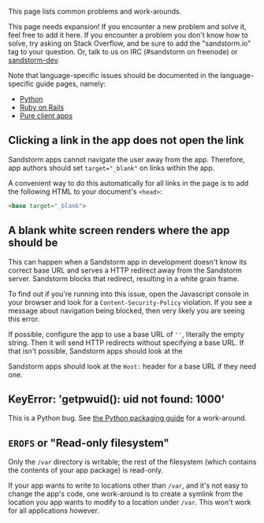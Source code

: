 This page lists common problems and work-arounds.

This page needs expansion! If you encounter a new problem and solve it, feel free to add it here. If you encounter a problem you don't know how to solve, try asking on Stack Overflow, and be sure to add the "sandstorm.io" tag to your question. Or, talk to us on IRC (#sandstorm on freenode) or [sandstorm-dev](https://groups.google.com/group/sandstorm-dev).

Note that language-specific issues should be documented in the language-specific guide pages, namely:

* [Python](raw-python.md)
* [Ruby on Rails](raw-ruby-on-rails.md)
* [Pure client apps](raw-pure-client-apps.md)

## Clicking a link in the app does not open the link

Sandstorm apps cannot navigate the user away from the app. Therefore, app
authors should set `target="_blank"` on links within the app.

A convenient way to do this automatically for all links in the page is to add
the following HTML to your document's `<head>`:

```html
<base target="_blank">
```

## A blank white screen renders where the app should be

This can happen when a Sandstorm app in development doesn't know its
correct base URL and serves a HTTP redirect away from the Sandstorm
server. Sandstorm blocks that redirect, resulting in a white grain
frame.

To find out if you're running into this issue, open the Javascript
console in your browser and look for a `Content-Security-Policy`
violation. If you see a message about navigation being blocked, then
very likely you are seeing this error.

If possible, configure the app to use a base URL of `''`, literally
the empty string. Then it will send HTTP redirects without
specifying a base URL. If that isn't possible, Sandstorm apps should
look at the

Sandstorm apps should look at the `Host:` header for a base URL if
they need one.
## KeyError: 'getpwuid(): uid not found: 1000'

This is a Python bug. See [the Python packaging guide](raw-python.md#keyerror-getpwuid-uid-not-found-1000) for a work-around.

## `EROFS` or "Read-only filesystem"

Only the `/var` directory is writable; the rest of the filesystem (which contains the contents of your app package) is read-only.

If your app wants to write to locations other than `/var`, and it's not easy to change the app's code, one work-around is to create a symlink from the location you app wants to modify to a location under `/var`.  This won't work for all applications however.